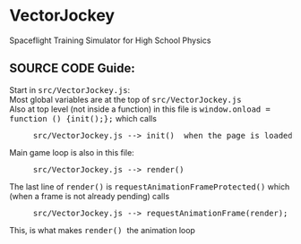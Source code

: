 # VectorJockey
<p>Spaceflight Training Simulator for High School Physics</p>

<h2>SOURCE CODE Guide:</h2>

Start in <tt>src/VectorJockey.js</tt>:<br>
Most global variables are at the top of <tt>src/VectorJockey.js</tt><br>
Also at top level (not inside a function) in this file is <tt>window.onload = function () {init();};</tt> which calls
<pre><tt>     src/VectorJockey.js --> init() </tt> when the page is loaded. </pre>
Main game loop is also in this file:
<pre><tt>     src/VectorJockey.js --> render() </tt></pre>
The last line of <tt>render()</tt> is <tt>requestAnimationFrameProtected()</tt> which (when a frame is not already pending) calls
<pre><tt>     src/VectorJockey.js --> requestAnimationFrame(render); </tt></pre>
This, is what makes <tt>render() </tt>the animation loop <br>
